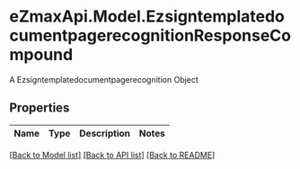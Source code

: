 # eZmaxApi.Model.EzsigntemplatedocumentpagerecognitionResponseCompound
A Ezsigntemplatedocumentpagerecognition Object

## Properties

Name | Type | Description | Notes
------------ | ------------- | ------------- | -------------

[[Back to Model list]](../README.md#documentation-for-models) [[Back to API list]](../README.md#documentation-for-api-endpoints) [[Back to README]](../README.md)

